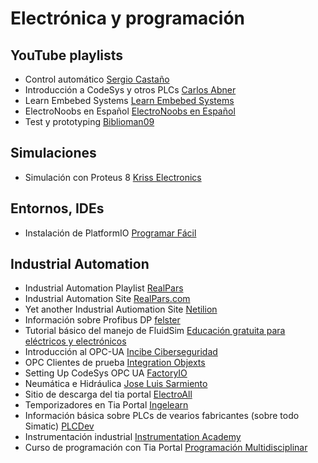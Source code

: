 # Electrónica y programación
## YouTube playlists 
* Control automático [Sergio Castaño](https://www.youtube.com/@SergioACGiraldo/playlists)
* Introducción a CodeSys y otros PLCs [Carlos Abner](https://www.youtube.com/@CarlosAbner/playlists)
* Learn Embebed Systems [Learn Embebed Systems](https://www.youtube.com/@LearnEmbeddedSystems/playlists)
* ElectroNoobs en Español [ElectroNoobs en Español](https://www.youtube.com/c/ELECTRONOOBSenEspa%C3%B1ol/playlists)
* Test y prototyping [Biblioman09](https://www.youtube.com/@biblioman09/playlists)
## Simulaciones
* Simulación con Proteus 8 [Kriss Electronics](https://www.youtube.com/watch?v=P5qEspAtW40&t=13s)
## Entornos, IDEs
* Instalación de PlatformIO [Programar Fácil](https://programarfacil.com/blog/arduino-blog/platformio/)
## Industrial Automation
* Industrial Automation Playlist [RealPars](https://www.youtube.com/@realpars/playlists)
* Industrial Automation Site [RealPars.com](https://realpars.com)
* Yet another Industrial Autiomation Site [Netilion](https://netilion.endress.com/blog/)
* Información sobre Profibus DP [felster](https://www.felser.ch/profibus-manual/gsd_dateien.html)
* Tutorial básico del manejo de FluidSim [Educación gratuita para eléctricos y electrónicos](https://www.youtube.com/watch?v=sbkv9evPIkM)
* Introducción al OPC-UA [Incibe Ciberseguridad](https://www.incibe.es/incibe-cert/blog/opc-ua-equilibrio-entre-ciberseguridad-y-rendimiento)
* OPC Clientes de prueba [Integration Objexts](https://integrationobjects.com/sioth/)
* Setting Up CodeSys OPC UA [FactoryIO](https://docs.factoryio.com/tutorials/codesys/setting-up/codesys-opc-ua-sp17/)
* Neumática e Hidráulica [Jose Luis Sarmiento](https://www.youtube.com/@JoseLuisSarmiento/playlists)
* Sitio de descarga del tia portal [ElectroAll](https://www.electroallweb.com/index.php/2020/05/10/como-descargar-tia-portal-v16/)
* Temporizadores en Tia Portal [Ingelearn](https://ingelearn.com/temporizadores-en-tia-portal-como-funcionan/)
* Información básica sobre PLCs de vearios fabricantes (sobre todo Simatic) [PLCDev](https://www.plcdev.com/)
* Instrumentación industrial [Instrumentation Academy](https://www.youtube.com/@instrumentationacademy/playlists)
* Curso de programación con Tia Portal [Programación Multidisciplinar](https://www.youtube.com/playlist?list=PLPzFrxDE1SYgRJ5kaU2tCZsCkoFOSS90r)